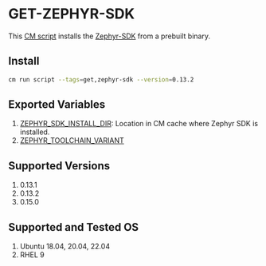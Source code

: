 # GET-ZEPHYR-SDK
This [CM script](https://github.com/mlcommons/ck/blob/master/cm/docs/tutorial-scripts.md) installs the [Zephyr-SDK](https://github.com/zephyrproject-rtos/sdk-ng/releases) from a prebuilt binary. 

## Install
```bash
cm run script --tags=get,zephyr-sdk --version=0.13.2
```
## Exported Variables
1. [ZEPHYR_SDK_INSTALL_DIR](https://github.com/mlcommons/ck/blob/master/cm-mlops/script/get-zephyr-sdk/customize.py#L13): Location in CM cache where Zephyr SDK is installed. 
2. [ZEPHYR_TOOLCHAIN_VARIANT](https://github.com/mlcommons/ck/blob/master/cm-mlops/script/get-zephyr-sdk/customize.py#L12)

## Supported Versions
1. 0.13.1
2. 0.13.2
3. 0.15.0

## Supported and Tested OS
1. Ubuntu 18.04, 20.04, 22.04
2. RHEL 9
